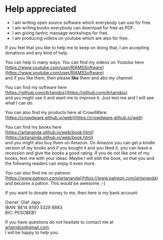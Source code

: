 # Help appreciated

- I am writing open source software which everybody can use for free.  
- I am writing books everybody can download for free as PDF.  
- I am giving tantric massage workshops for free.  
- I am producing videos on youtube which are also for free.

If you feel that you like to help me to keep on doing that, I am accepting donations and any kind of help. 

You can help in many ways. You can find my videos on Youtube here 
[https://www.youtube.com/user/RIAMSSoftware](https://www.youtube.com/user/RIAMSSoftware)   
and if you like them, then please **like** them and abo my channel:

You can find my software here  
[https://github.com/Artanidos](https://github.com/Artanidos)   
and you might use it and want me to improve it. Just text me and I will see what I can do.

You can also find my products here at CrowdWare:
[https://crowdware.github.io/web](https://crowdware.github.io/web)

You can find my books here  
[https://artananda.github.io/web/book.html](https://artananda.github.io/web/book.html)  
and you might also buy them on Amazon. On Amazon you can get a kindle version of my books and if you bought it and you liked it, you can leave a recession and give the books a good rating. If you do not like one of my books, text me with your ideas. Maybe I will edit the book, so that you and the following readers can enjoy it even more.

You can also find me on patreon  
[https://www.patreon.com/artananda](https://www.patreon.com/artananda)  
and become a patron. This would be awesome ;-)

If you want to donate money to me, then here is my bank account:  

Owner: Olaf Japp  
IBAN: BE14 9740 5329 8883  
BIC: PESOBEB1

If you have questions do not hesitate to contact me at [artanidos@gmail.com](mailto:artanidos@gmail.com).  
I will be happy to help you.